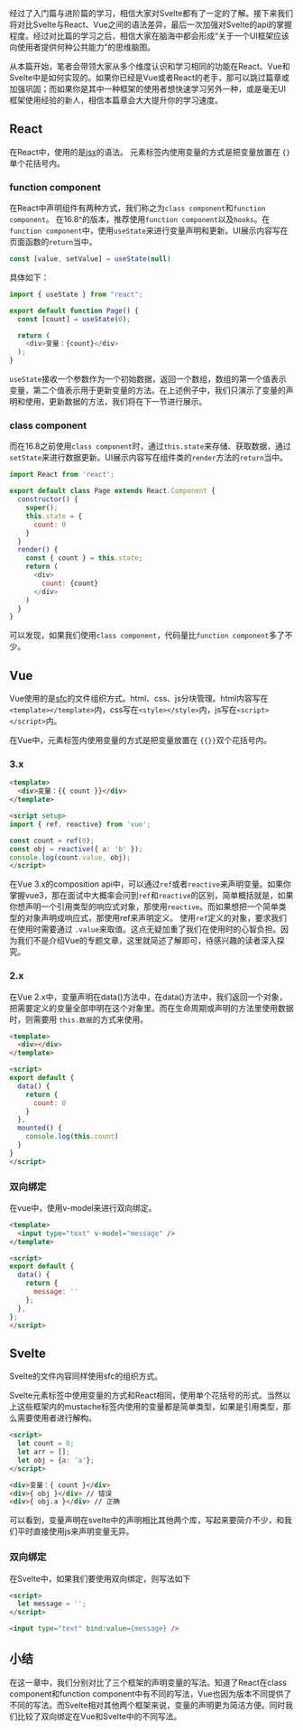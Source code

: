 
经过了入门篇与进阶篇的学习，相信大家对Svelte都有了一定的了解。接下来我们将对比Svelte与React、Vue之间的语法差异，最后一次加强对Svelte的api的掌握程度。经过对比篇的学习之后，相信大家在脑海中都会形成“关于一个UI框架应该向使用者提供何种公共能力”的思维脑图。

从本篇开始，笔者会带领大家从多个维度认识和学习相同的功能在React、Vue和Svelte中是如何实现的。如果你已经是Vue或者React的老手，那可以跳过篇章或加强巩固；而如果你是其中一种框架的使用者想快速学习另外一种，或是毫无UI框架使用经验的新人，相信本篇章会大大提升你的学习速度。

## React

在React中，使用的是[jsx](https://legacy.reactjs.org/docs/introducing-jsx.html)的语法。
元素标签内使用变量的方式是把变量放置在 `{}`单个花括号内。

### function component

在React中声明组件有两种方式，我们称之为`class component`和`function component`。
在16.8^的版本，推荐使用`function component`以及`hooks`。在`function component`中，使用`useState`来进行变量声明和更新。UI展示内容写在页面函数的`return`当中。

```javascript
const [value, setValue] = useState(null)
```

具体如下：
```javascript
import { useState } from "react";

export default function Page() {
  const [count] = useState(0);

  return (
    <div>变量：{count}</div>
  );
}
```

`useState`接收一个参数作为一个初始数据，返回一个数组，数组的第一个值表示变量，第二个值表示用于更新变量的方法。在上述例子中，我们只演示了变量的声明和使用，更新数据的方法，我们将在下一节进行展示。

### class component
而在16.8之前使用`class component`时，通过`this.state`来存储、获取数据，通过`setState`来进行数据更新。UI展示内容写在组件类的`render`方法的`return`当中。

```javascript
import React from 'react';

export default class Page extends React.Component {
  constructor() {
    super();
    this.state = {
      count: 0
    }
  }
  render() {
    const { count } = this.state;
    return (
      <div>
        count: {count}
      </div>
    )
  }
}
```

可以发现，如果我们使用`class component`，代码量比`function component`多了不少。

## Vue

Vue使用的是[sfc](https://cn.vuejs.org/guide/scaling-up/sfc)的文件组织方式。html、css、js分块管理。html内容写在`<template></template>`内，css写在`<style></style>`内，js写在`<script></script>`内。

在Vue中，元素标签内使用变量的方式是把变量放置在 `{{}}`双个花括号内。

### 3.x

```html
<template>
  <div>变量：{{ count }}</div>
</template>

<script setup>
import { ref, reactive} from 'vue';

const count = ref(0);
const obj = reactive({ a: 'b' });
console.log(count.value, obj);
</script>
```

在Vue 3.x的composition api中，可以通过`ref`或者`reactive`来声明变量。如果你掌握vue3，那在面试中大概率会问到`ref`和`reactive`的区别，简单概括就是，如果你想声明一个引用类型的响应式对象，那使用`reactive`。而如果想把一个简单类型的对象声明成响应式，那使用ref来声明定义。
使用`ref`定义的对象，要求我们在使用时需要通过 `.value`来取值。这点无疑加重了我们在使用时的心智负担。因为我们不是介绍Vue的专题文章，这里就简述了解即可，待感兴趣的读者深入探究。

### 2.x
在Vue 2.x中，变量声明在data()方法中，在data()方法中，我们返回一个对象，把需要定义的变量全部申明在这个对象里。而在生命周期或声明的方法里使用数据时，则需要用 `this.数据`的方式来使用。

```html
<template>
  <div></div>
</template>

<script>
export default {
  data() {
    return {
      count: 0
    }
  },
  mounted() {
    console.log(this.count)
  }
}
</script>
```

### 双向绑定
在vue中，使用v-model来进行双向绑定。

```html
<template>
  <input type="text" v-model="message" />
</template>

<script>
export default {
  data() {
    return {
      message: ''
    };
  },
};
</script>
```

## Svelte

Svelte的文件内容同样使用sfc的组织方式。

Svelte元素标签中使用变量的方式和React相同，使用单个花括号的形式。当然以上这些框架内的mustache标签内使用的变量都是简单类型，如果是引用类型，那么需要使用者进行解构。

```html
<script>
  let count = 0;
  let arr = [];
  let obj = {a: 'a'};
</script>

<div>变量：{ count }</div>
<div>{ obj }</div> // 错误
<div>{ obj.a }</div> // 正确
```

可以看到，变量声明在svelte中的声明相比其他两个库，写起来要简介不少，和我们平时直接使用js来声明变量无异。

### 双向绑定
在Svelte中，如果我们要使用双向绑定，则写法如下

```html
<script>
  let message = '';
</script>

<input type="text" bind:value={message} />
```

## 小结

在这一章中，我们分别对比了三个框架的声明变量的写法。知道了React在class component和function component中有不同的写法，Vue也因为版本不同提供了不同的写法。而Svelte相对其他两个框架来说，变量的声明更为简洁方便。同时我们比较了双向绑定在Vue和Svelte中的不同写法。